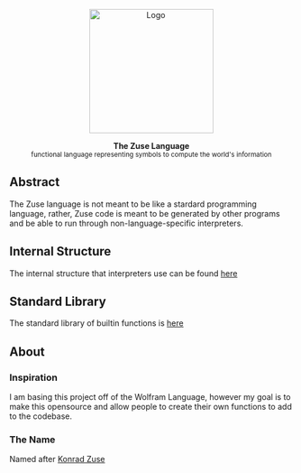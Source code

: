 <p align="center"><img height="220px" src="https://www.kerryr.net/images/pioneers/gallery/zuse_logo_lg.jpg" alt="Logo" /><p>

<p align="center">
  <strong>The Zuse Language</strong><br />
  <sub>functional language representing symbols to compute the world's information</sub>
</p>

## Abstract

The Zuse language is not meant to be like a stardard programming language, rather, Zuse code is meant to be generated by other programs and be able to run through non-language-specific interpreters.

## Internal Structure

The internal structure that interpreters use can be found [here](./internal_structure.md)

## Standard Library

The standard library of builtin functions is [here](./std/)

## About

### Inspiration

I am basing this project off of the Wolfram Language, however my goal is to make this opensource and allow people to create their own functions to add to the codebase.

### The Name

Named after [Konrad Zuse](https://en.wikipedia.org/wiki/Konrad_Zuse)


